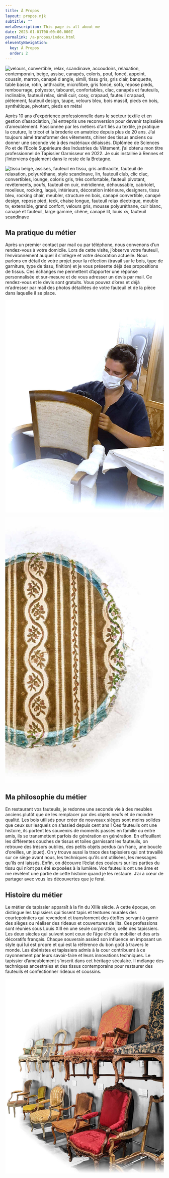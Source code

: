 ```yaml
---
title: À Propos
layout: propos.njk
subtitle: ""
metaDescription: This page is all about me
date: 2023-01-01T00:00:00.000Z
permalink: /a-propos/index.html
eleventyNavigation:
  key: À Propos
  order: 2
---
```

<section>
<div class="col">

![velours, convertible, relax, scandinave, accoudoirs, relaxation, contemporain, beige, assise, canapés, coloris, pouf, foncé, appoint, coussin, marron, canapé d angle, simili, tissu gris, gris clair, banquette, table basse, rotin, anthracite, microfibre, gris foncé, sofa, repose pieds, rembourrage, polyester, tabouret, confortables, clac, canapés et fauteuils, inclinable, fauteuil relax, simili cuir, cosy, crapaud, fauteuil crapaud, piètement, fauteuil design, taupe, velours bleu, bois massif, pieds en bois, synthétique, pivotant, pieds en métal](/src/assets/img/portrait-3.jpg "Fern")
</div>

<article>

Après 10 ans d'expérience professionnelle dans le secteur textile et en gestion d’association, j’ai entrepris une reconversion pour devenir tapissière d’ameublement.
Passionnée par les métiers d'art liés au textile, je pratique la couture, le tricot et la broderie en amatrice depuis plus de 20 ans.
J’ai toujours aimé transformer des vêtements, chiner des tissus anciens ou donner une seconde vie à des matériaux délaissés.
Diplômée de Sciences Po et de l’Ecole Supérieure des Industries du Vêtement, j’ai obtenu mon titre professionnel de Tapissier Garnisseur en 2022.
Je suis installée à Rennes et j’interviens également dans le reste de la Bretagne.
</article>

<div class="col">

![tissu beige, assises, fauteuil en tissu, gris anthracite, fauteuil de relaxation, polyuréthane, style scandinave, lin, fauteuil club, clic clac, convertibles, lounge, coloris gris, très confortable, fauteuil pivotant, revêtements, poufs, fauteuil en cuir, méridienne, déhoussable, cabriolet, moelleux, rocking, laqué, intérieurs, décoration intérieure, designers, tissu bleu, rocking chair, meubler, structure en bois, canapé convertible, canapé design, repose pied, teck, chaise longue, fauteuil relax électrique, meuble tv, extensible, grand confort, velours gris, mousse polyuréthane, cuir blanc, canapé et fauteuil, large gamme, chêne, canapé lit, louis xv, fauteuil scandinave](/src/assets/img/volt.png "Fern")
</div>
</section>
<section>
<div class="col">
</div>

<article>

## Ma pratique du métier
Après un premier contact par mail ou par téléphone, nous convenons d’un rendez-vous à votre domicile. Lors de cette visite, j’observe votre fauteuil, l’environnement auquel il s’intègre et votre décoration actuelle.
Nous parlons en détail de votre projet pour la réfection (travail sur le bois, type de garniture, type de tissu, finition) et je vous présente déjà des propositions de tissus.
Ces échanges me permettent d’apporter une réponse personnalisée et sur-mesure et de vous adresser un devis par mail.
Ce rendez-vous et le devis sont gratuits.
Vous pouvez d’ores et déjà m’adresser par mail des photos détaillées de votre fauteuil et de la pièce dans laquelle il se place.
</article>

<div class="col">

![fauteuil chesterfield, fauteuil cabriolet, fauteuils de relaxation, releveur, finitions, petit fauteuil, angle gauche, filter, turquoise, angle réversible, têtières, cuir synthétique, chesterfield, habitat et jardin, canapé d angle réversible, nordique, vieilli, canapé droit, style rétro, canapé en tissu, chateau d ax, design contemporain, bultex, design moderne, louis xvi, hêtre, cuir noir](/src/assets/img/atelier-1.jpg "Fern")
</div>
</section>
<section>
<div class="col">

![rapido, revêtement en tissu, fauteuil vintage, tiroirs, velours vert, gigogne, tissu velours, livraison incluse, roulettes, housses, moutarde, sobres, dossier haut, sofas, bleu canard, nombreux modèles, fauteuils design, épurées, chiné, cuir gris, acheter un fauteuil, nombreux coloris, salon design, canapé de relaxation, objets déco, garnissage, canapés d angle](/src/assets/img/medaillon-2-1.jpg "Fern")
</div>

<article>

## Ma philosophie du métier
En restaurant vos fauteuils, je redonne une seconde vie à des meubles anciens plutôt que de les remplacer par des objets neufs et de moindre qualité.
Les bois utilisés pour créer de nouveaux sièges sont moins solides que ceux sur lesquels on s’assied depuis cent ans !
Ces fauteuils ont une histoire, ils portent les souvenirs de moments passés en famille ou entre amis, ils se transmettent parfois de génération en génération.
En effeuillant les différentes couches de tissus et toiles garnissant les fauteuils, on retrouve des trésors oubliés, des petits objets perdus (un franc, une boucle d’oreilles, un jouet).
On y trouve aussi la trace des tapissiers qui ont travaillé sur ce siège avant nous, les techniques qu’ils ont utilisées, les messages qu’ils ont laissés.
Enfin, on découvre l’éclat des couleurs sur les parties du tissu qui n’ont pas été exposées à la lumière.
Vos fauteuils ont une âme et me révèlent une partie de cette histoire quand je les restaure. J’ai à cœur de partager avec vous les découvertes que je ferai.
</article>

<div class="col">
</div>
</section>
<section>
<div class="col">
</div>

<article>

## Histoire du métier
Le métier de tapissier apparaît à la fin du XIIIè siècle. A cette époque, on distingue les tapissiers qui tissent tapis et tentures murales des courtepointiers qui revendent et transforment des étoffes servant à garnir des sièges ou réaliser des rideaux et couvertures de lits.
Ces professions sont réunies sous Louis XIII en une seule corporation, celle des tapissiers.
Les deux siècles qui suivent sont ceux de l’âge d’or du mobilier et des arts décoratifs français. Chaque souverain assied son influence en imposant un style qui lui est propre et qui est la référence du bon goût à travers le monde. Les ébénistes et tapissiers admis à la cour contribuent à ce rayonnement par leurs savoir-faire et leurs innovations techniques.
Le tapissier d’ameublement s’inscrit dans cet héritage séculaire. Il mélange des techniques ancestrales et des tissus contemporains pour restaurer des fauteuils et confectionner rideaux et coussins.
</article>

<div class="col">

![designer, banquettes, ensemble canapé, meubles de salon, canapés lits, ergonomique, commode, trois places, maison du convertible, mobilier design, velours noir, grand canapé, relevable, panoramique, vaisselier, massant, cuir marron, chaise de bureau, chambre d enfant, inclinables, chambre à coucher, sobre, canapés design, autour d une table, ressorts, fauteuil moderne, canapés en tissu](/src/assets/img/musee-2.jpg "Fern")
</div>
</section>